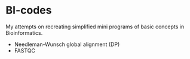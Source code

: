 # BI-codes
My attempts on recreating simplified mini programs of basic concepts in Bioinformatics.
* Needleman-Wunsch global alignment (DP)
* FASTQC
